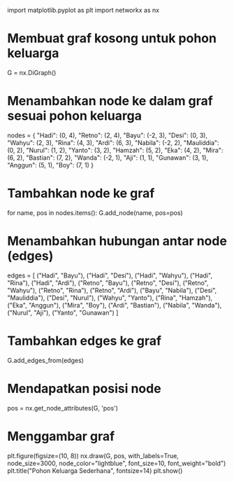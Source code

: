 import matplotlib.pyplot as plt
import networkx as nx

# Membuat graf kosong untuk pohon keluarga
G = nx.DiGraph()

# Menambahkan node ke dalam graf sesuai pohon keluarga
nodes = {
    "Hadi": (0, 4), "Retno": (2, 4),
    "Bayu": (-2, 3), "Desi": (0, 3), "Wahyu": (2, 3),
    "Rina": (4, 3), "Ardi": (6, 3),
    "Nabila": (-2, 2), "Mauliddia": (0, 2), "Nurul": (1, 2),
    "Yanto": (3, 2), "Hamzah": (5, 2),
    "Eka": (4, 2), "Mira": (6, 2), "Bastian": (7, 2),
    "Wanda": (-2, 1), "Aji": (1, 1), "Gunawan": (3, 1),
    "Anggun": (5, 1), "Boy": (7, 1)
}

# Tambahkan node ke graf
for name, pos in nodes.items():
    G.add_node(name, pos=pos)

# Menambahkan hubungan antar node (edges)
edges = [
    ("Hadi", "Bayu"), ("Hadi", "Desi"), ("Hadi", "Wahyu"), ("Hadi", "Rina"), ("Hadi", "Ardi"),
    ("Retno", "Bayu"), ("Retno", "Desi"), ("Retno", "Wahyu"), ("Retno", "Rina"), ("Retno", "Ardi"),
    ("Bayu", "Nabila"), ("Desi", "Mauliddia"), ("Desi", "Nurul"),
    ("Wahyu", "Yanto"), ("Rina", "Hamzah"),
    ("Eka", "Anggun"), ("Mira", "Boy"), ("Ardi", "Bastian"),
    ("Nabila", "Wanda"), ("Nurul", "Aji"), ("Yanto", "Gunawan")
]

# Tambahkan edges ke graf
G.add_edges_from(edges)

# Mendapatkan posisi node
pos = nx.get_node_attributes(G, 'pos')

# Menggambar graf
plt.figure(figsize=(10, 8))
nx.draw(G, pos, with_labels=True, node_size=3000, node_color="lightblue", font_size=10, font_weight="bold")
plt.title("Pohon Keluarga Sederhana", fontsize=14)
plt.show()
